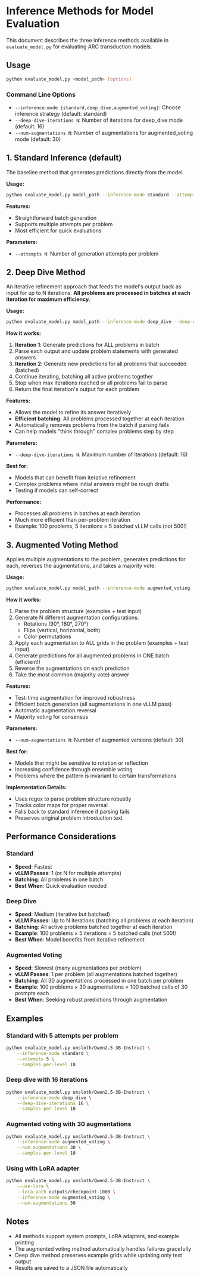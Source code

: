 # Inference Methods for Model Evaluation

This document describes the three inference methods available in `evaluate_model.py` for evaluating ARC transduction models.

## Usage

```bash
python evaluate_model.py <model_path> [options]
```

### Command Line Options

- `--inference-mode {standard,deep_dive,augmented_voting}`: Choose inference strategy (default: standard)
- `--deep-dive-iterations N`: Number of iterations for deep_dive mode (default: 16)
- `--num-augmentations N`: Number of augmentations for augmented_voting mode (default: 30)

## 1. Standard Inference (default)

The baseline method that generates predictions directly from the model.

**Usage:**
```bash
python evaluate_model.py model_path --inference-mode standard --attempts 3
```

**Features:**
- Straightforward batch generation
- Supports multiple attempts per problem
- Most efficient for quick evaluations

**Parameters:**
- `--attempts N`: Number of generation attempts per problem

## 2. Deep Dive Method

An iterative refinement approach that feeds the model's output back as input for up to N iterations. **All problems are processed in batches at each iteration for maximum efficiency.**

**Usage:**
```bash
python evaluate_model.py model_path --inference-mode deep_dive --deep-dive-iterations 16
```

**How it works:**
1. **Iteration 1**: Generate predictions for ALL problems in batch
2. Parse each output and update problem statements with generated answers
3. **Iteration 2**: Generate new predictions for all problems that succeeded (batched)
4. Continue iterating, batching all active problems together
5. Stop when max iterations reached or all problems fail to parse
6. Return the final iteration's output for each problem

**Features:**
- Allows the model to refine its answer iteratively
- **Efficient batching**: All problems processed together at each iteration
- Automatically removes problems from the batch if parsing fails
- Can help models "think through" complex problems step by step

**Parameters:**
- `--deep-dive-iterations N`: Maximum number of iterations (default: 16)

**Best for:**
- Models that can benefit from iterative refinement
- Complex problems where initial answers might be rough drafts
- Testing if models can self-correct

**Performance:**
- Processes all problems in batches at each iteration
- Much more efficient than per-problem iteration
- Example: 100 problems, 5 iterations = 5 batched vLLM calls (not 500!)

## 3. Augmented Voting Method

Applies multiple augmentations to the problem, generates predictions for each, reverses the augmentations, and takes a majority vote.

**Usage:**
```bash
python evaluate_model.py model_path --inference-mode augmented_voting --num-augmentations 30
```

**How it works:**
1. Parse the problem structure (examples + test input)
2. Generate N different augmentation configurations:
   - Rotations (90°, 180°, 270°)
   - Flips (vertical, horizontal, both)
   - Color permutations
3. Apply each augmentation to ALL grids in the problem (examples + test input)
4. Generate predictions for all augmented problems in ONE batch (efficient!)
5. Reverse the augmentations on each prediction
6. Take the most common (majority vote) answer

**Features:**
- Test-time augmentation for improved robustness
- Efficient batch generation (all augmentations in one vLLM pass)
- Automatic augmentation reversal
- Majority voting for consensus

**Parameters:**
- `--num-augmentations N`: Number of augmented versions (default: 30)

**Best for:**
- Models that might be sensitive to rotation or reflection
- Increasing confidence through ensemble voting
- Problems where the pattern is invariant to certain transformations

**Implementation Details:**
- Uses regex to parse problem structure robustly
- Tracks color maps for proper reversal
- Falls back to standard inference if parsing fails
- Preserves original problem introduction text

## Performance Considerations

### Standard
- **Speed**: Fastest
- **vLLM Passes**: 1 (or N for multiple attempts)
- **Batching**: All problems in one batch
- **Best When**: Quick evaluation needed

### Deep Dive
- **Speed**: Medium (iterative but batched)
- **vLLM Passes**: Up to N iterations (batching all problems at each iteration)
- **Batching**: All active problems batched together at each iteration
- **Example**: 100 problems × 5 iterations = 5 batched calls (not 500!)
- **Best When**: Model benefits from iterative refinement

### Augmented Voting
- **Speed**: Slowest (many augmentations per problem)
- **vLLM Passes**: 1 per problem (all augmentations batched together)
- **Batching**: All 30 augmentations processed in one batch per problem
- **Example**: 100 problems × 30 augmentations = 100 batched calls of 30 prompts each
- **Best When**: Seeking robust predictions through augmentation

## Examples

### Standard with 5 attempts per problem
```bash
python evaluate_model.py unsloth/Qwen2.5-3B-Instruct \
    --inference-mode standard \
    --attempts 5 \
    --samples-per-level 10
```

### Deep dive with 16 iterations
```bash
python evaluate_model.py unsloth/Qwen2.5-3B-Instruct \
    --inference-mode deep_dive \
    --deep-dive-iterations 16 \
    --samples-per-level 10
```

### Augmented voting with 30 augmentations
```bash
python evaluate_model.py unsloth/Qwen2.5-3B-Instruct \
    --inference-mode augmented_voting \
    --num-augmentations 30 \
    --samples-per-level 10
```

### Using with LoRA adapter
```bash
python evaluate_model.py unsloth/Qwen2.5-3B-Instruct \
    --use-lora \
    --lora-path outputs/checkpoint-1000 \
    --inference-mode augmented_voting \
    --num-augmentations 30
```

## Notes

- All methods support system prompts, LoRA adapters, and example printing
- The augmented voting method automatically handles failures gracefully
- Deep dive method preserves example grids while updating only test output
- Results are saved to a JSON file automatically

